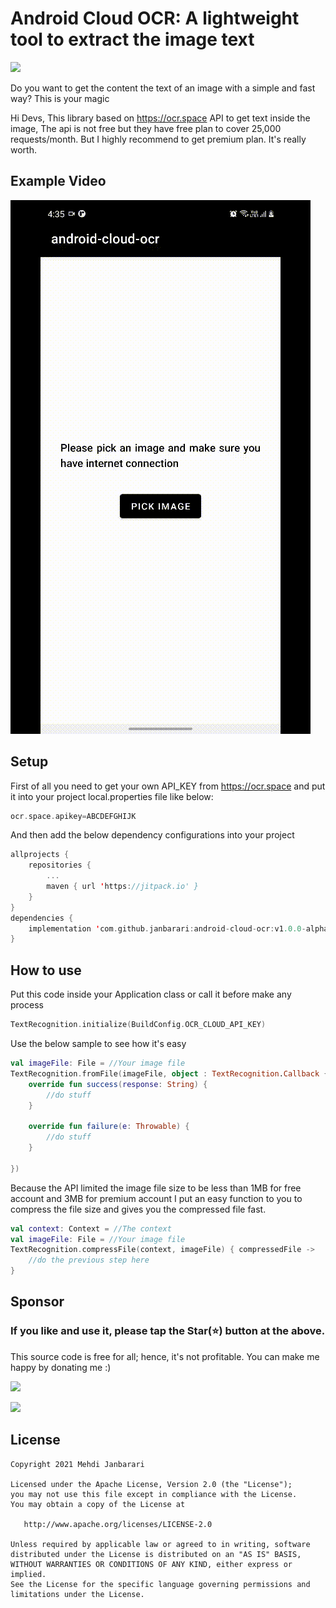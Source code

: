 # Android Cloud OCR: A lightweight tool to extract the image text
[![](https://jitpack.io/v/janbarari/android-cloud-ocr.svg)](https://jitpack.io/#janbarari/android-cloud-ocr)


Do you want to get the content the text of an image with a simple and fast way? This is your magic

Hi Devs,
This library based on https://ocr.space API to get text inside the image, 
The api is not free but they have free plan to cover 25,000 requests/month. But I highly recommend 
to get premium plan. It's really worth.

## Example Video
![](sample.gif)

## Setup
First of all you need to get your own API_KEY from https://ocr.space and put it into your project local.properties file like below:
```groovy
ocr.space.apikey=ABCDEFGHIJK
```
And then add the below dependency configurations into your project
```kotlin
allprojects {
    repositories {
        ...
        maven { url 'https://jitpack.io' }
    }
}
dependencies {
    implementation 'com.github.janbarari:android-cloud-ocr:v1.0.0-alpha'
}
```
## How to use
Put this code inside your Application class or call it before make any process
```kotlin
TextRecognition.initialize(BuildConfig.OCR_CLOUD_API_KEY)
```
Use the below sample to see how it's easy
```kotlin
val imageFile: File = //Your image file
TextRecognition.fromFile(imageFile, object : TextRecognition.Callback {
    override fun success(response: String) {
        //do stuff
    }

    override fun failure(e: Throwable) {
        //do stuff
    }

})
```
Because the API limited the image file size to be less than 1MB for free account and 3MB for premium account I put an easy function to you to compress the file size and gives you the compressed file fast.
```kotlin
val context: Context = //The context
val imageFile: File = //Your image file
TextRecognition.compressFile(context, imageFile) { compressedFile ->
    //do the previous step here
}
```

## Sponsor
  ### If you like and use it, please tap the Star(⭐️) button at the above.  
  This source code is free for all; hence, it's not profitable. You can make me happy by donating me :)
  
  [![](https://img.shields.io/badge/Dogecoin-Click%20to%20see%20the%20address%20or%20scan%20the%20QR%20code-yellow.svg?style=flat)](https://blockchair.com/dogecoin/address/DB87foUxetrQRpAbWkrhexZeVtnzwyqhSL)
  
  [![](https://img.shields.io/badge/Bitcoin-Click%20to%20see%20the%20address%20or%20scan%20the%20QR%20code-orange.svg?style=flat)](https://blockchair.com/bitcoin/address/bc1qj30t3hmw0gat3vmwye972ce4sfrc5r5mz0ctr6)
  
## License

    Copyright 2021 Mehdi Janbarari

    Licensed under the Apache License, Version 2.0 (the "License");
    you may not use this file except in compliance with the License.
    You may obtain a copy of the License at

       http://www.apache.org/licenses/LICENSE-2.0

    Unless required by applicable law or agreed to in writing, software
    distributed under the License is distributed on an "AS IS" BASIS,
    WITHOUT WARRANTIES OR CONDITIONS OF ANY KIND, either express or implied.
    See the License for the specific language governing permissions and
    limitations under the License.
